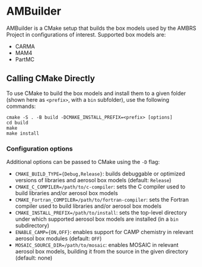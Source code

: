 # AMBuilder

AMBuilder is a CMake setup that builds the box models used by the AMBRS
Project in configurations of interest. Supported box models are:

* CARMA
* MAM4
* PartMC

## Calling CMake Directly

To use CMake to build the box models and install them to a given folder
(shown here as `<prefix>`, with a `bin` subfolder), use the following commands:

```
cmake -S . -B build -DCMAKE_INSTALL_PREFIX=<prefix> [options]
cd build
make
make install
```

### Configuration options

Additional options can be passed to CMake using the `-D` flag:

* `CMAKE_BUILD_TYPE={Debug,Release}`: builds debuggable or optimized versions
  of libraries and aerosol box models (default: `Release`)
* `CMAKE_C_COMPILER=/path/to/c-compiler`: sets the C compiler used to build
  libraries and/or aerosol box models
* `CMAKE_Fortran_COMPILER=/path/to/fortran-compiler`: sets the Fortran compiler
  used to build libraries and/or aerosol box models
* `CMAKE_INSTALL_PREFIX=/path/to/install`: sets the top-level directory under
  which supported aerosol box models are installed (in a `bin` subdirectory)
* `ENABLE_CAMP={ON,OFF}`: enables support for CAMP chemistry in relevant aerosol
  box modules (default: `OFF`)
* `MOSAIC_SOURCE_DIR=/path/to/mosaic`: enables MOSAIC in relevant aerosol box
  models, building it from the source in the given directory (default: none)
